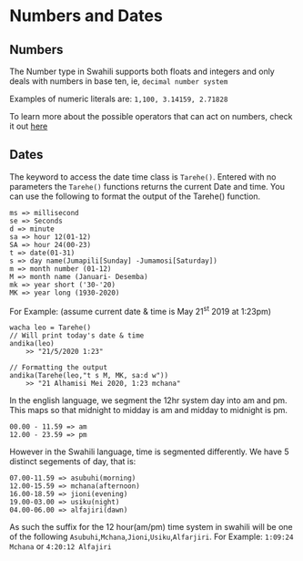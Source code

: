 # Numbers and Dates

## Numbers

The Number type in Swahili supports both floats and integers and only deals with numbers in base ten, ie, `decimal number system`

Examples of numeric literals are:
`1,100, 3.14159, 2.71828`

To learn more about the possible operators that can act on numbers, check it out [here](./docs/guide/05-functions.md)

## Dates

The keyword to access the date time class is `Tarehe()`. Entered with no parameters the `Tarehe()` functions returns the current Date and time. You can use the following to format the output of the Tarehe() function.

```
ms => millisecond
se => Seconds
d => minute
sa => hour 12(01-12)
SA => hour 24(00-23)
t => date(01-31)
s => day name(Jumapili[Sunday] -Jumamosi[Saturday])
m => month number (01-12)
M => month name (Januari- Desemba)
mk => year short ('30-'20)
MK => year long (1930-2020)
```

For Example: (assume current date & time is May 21<sup>st</sup> 2019 at 1:23pm)

```
wacha leo = Tarehe()
// Will print today's date & time
andika(leo)
    >> "21/5/2020 1:23"

// Formatting the output
andika(Tarehe(leo,"t s M, MK, sa:d w"))
    >> "21 Alhamisi Mei 2020, 1:23 mchana"
```

In the english language, we segment the 12hr system day into am and pm. This maps so that midnight to midday is am and midday to midnight is pm.

```
00.00 - 11.59 => am
12.00 - 23.59 => pm
```

However in the Swahili language, time is segmented differently. We have 5 distinct segements of day, that is:

```
07.00-11.59 => asubuhi(morning)
12.00-15.59 => mchana(afternoon)
16.00-18.59 => jioni(evening)
19.00-03.00 => usiku(night)
04.00-06.00 => alfajiri(dawn)
```

As such the suffix for the 12 hour(am/pm) time system in swahili will be one of the following `Asubuhi`,`Mchana`,`Jioni`,`Usiku`,`Alfarjiri`. For Example: `1:09:24 Mchana` or `4:20:12 Alfajiri`
